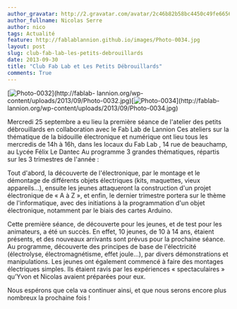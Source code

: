 ```yaml
---
author_gravatar: http://2.gravatar.com/avatar/2c46b82b58bc4450c49fe66569d4c421?s=96&d=mm&r=g
author_fullname: Nicolas Serre
author: nico
tags: Actualité
feature: http://fablablannion.github.io/images/Photo-0034.jpg
layout: post
slug: club-fab-lab-les-petits-debrouillards
date: 2013-09-30
title: "Club Fab Lab et Les Petits Débrouillards"
comments: True
---
```

[![Photo-0032](http://fablablannion.github.io/images/Photo-0032-300x225.jpg)](http://fablab-
lannion.org/wp-
content/uploads/2013/09/Photo-0032.jpg)[![Photo-0034](http://fablablannion.github.io/images/Photo-0034-300x225.jpg)](http://fablab-
lannion.org/wp-content/uploads/2013/09/Photo-0034.jpg)



Mercredi 25 septembre a eu lieu la première séance de l'atelier des petits
débrouillards en collaboration avec le Fab Lab de Lannion Ces ateliers sur la
thématique de la bidouille électronique et numérique ont lieu tous les
mercredis de 14h à 16h, dans les locaux du Fab Lab , 14 rue de beauchamp, au
Lycée Félix Le Dantec Au programme 3 grandes thématiques, répartis sur les 3
trimestres de l'année :



Tout d'abord, la découverte de l'électronique, par le montage et le démontage
de différents objets électriques (kits, maquettes, vieux appareils…), ensuite
les jeunes attaqueront la construction d'un projet électronique de « A à Z »,
et enfin, le dernier trimestre portera sur le thème de l'informatique, avec
des initiations à la programmation d'un objet électronique, notamment par le
biais des cartes Arduino.



Cette première séance, de découverte pour les jeunes, et de test pour les
animateurs, a été un succès. En effet, 10 jeunes, de 10 à 14 ans, étaient
présents, et des nouveaux arrivants sont prévus pour la prochaine séance. Au
programme, découverte des principes de base de l'électricité (électrolyse,
électromagnétisme, effet joule…), par divers démonstrations et manipulations.
Les jeunes ont également commencé à faire des montages électriques simples.
Ils étaient ravis par les expériences « spectaculaires » qu’Yvon et Nicolas
avaient préparées pour eux.

Nous espérons que cela va continuer ainsi, et que nous serons encore plus
nombreux la prochaine fois !


